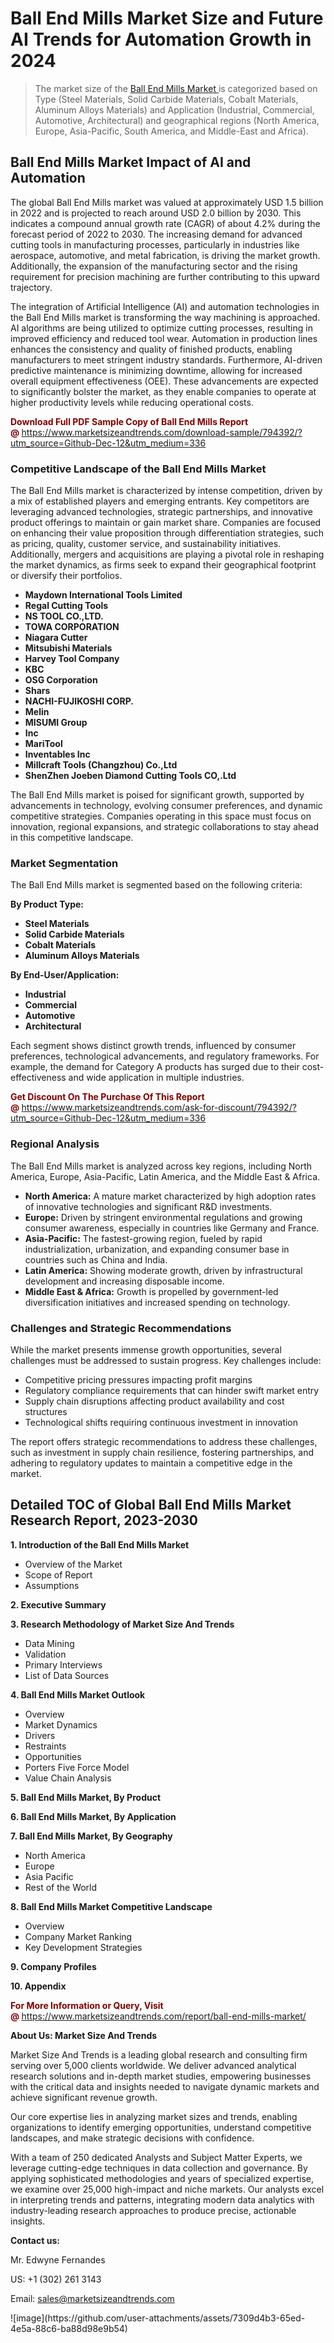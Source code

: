 <H1>Ball End Mills Market Size and Future AI Trends for Automation Growth in 2024</H1><blockquote><p>The market size of the <a href="https://www.marketsizeandtrends.com/download-sample/794392/?utm_source=Github-Dec-12&amp;utm_medium=336" target="_blank">Ball End Mills Market </a>is categorized based on Type (Steel Materials, Solid Carbide Materials, Cobalt Materials, Aluminum Alloys Materials) and Application (Industrial, Commercial, Automotive, Architectural) and geographical regions (North America, Europe, Asia-Pacific, South America, and Middle-East and Africa).</p></blockquote><p><h2>Ball End Mills Market Impact of AI and Automation</h2><p>The global Ball End Mills market was valued at approximately USD 1.5 billion in 2022 and is projected to reach around USD 2.0 billion by 2030. This indicates a compound annual growth rate (CAGR) of about 4.2% during the forecast period of 2022 to 2030. The increasing demand for advanced cutting tools in manufacturing processes, particularly in industries like aerospace, automotive, and metal fabrication, is driving the market growth. Additionally, the expansion of the manufacturing sector and the rising requirement for precision machining are further contributing to this upward trajectory.</p><p>The integration of Artificial Intelligence (AI) and automation technologies in the Ball End Mills market is transforming the way machining is approached. AI algorithms are being utilized to optimize cutting processes, resulting in improved efficiency and reduced tool wear. Automation in production lines enhances the consistency and quality of finished products, enabling manufacturers to meet stringent industry standards. Furthermore, AI-driven predictive maintenance is minimizing downtime, allowing for increased overall equipment effectiveness (OEE). These advancements are expected to significantly bolster the market, as they enable companies to operate at higher productivity levels while reducing operational costs.</p></p><p><strong><span style="color: #800000;">Download Full PDF Sample Copy of Ball End Mills Report @</span>&nbsp;</strong><a href="https://www.marketsizeandtrends.com/download-sample/794392/?utm_source=Github-Dec-12&amp;utm_medium=336">https://www.marketsizeandtrends.com/download-sample/794392/?utm_source=Github-Dec-12&amp;utm_medium=336</a></p><h3>Competitive Landscape of the Ball End Mills Market</h3><p>The Ball End Mills market is characterized by intense competition, driven by a mix of established players and emerging entrants. Key competitors are leveraging advanced technologies, strategic partnerships, and innovative product offerings to maintain or gain market share. Companies are focused on enhancing their value proposition through differentiation strategies, such as pricing, quality, customer service, and sustainability initiatives. Additionally, mergers and acquisitions are playing a pivotal role in reshaping the market dynamics, as firms seek to expand their geographical footprint or diversify their portfolios.</p><p><strong><p><ul><li>Maydown International Tools Limited </li><li> Regal Cutting Tools </li><li> NS TOOL CO.,LTD. </li><li> TOWA CORPORATION </li><li> Niagara Cutter </li><li> Mitsubishi Materials </li><li> Harvey Tool Company </li><li> KBC </li><li> OSG Corporation </li><li> Shars </li><li> NACHI-FUJIKOSHI CORP. </li><li> Melin </li><li> MISUMI Group </li><li> Inc </li><li> MariTool </li><li> Inventables Inc </li><li> Millcraft Tools (Changzhou) Co.,Ltd </li><li> ShenZhen Joeben Diamond Cutting Tools CO,.Ltd</p></li></ul></p></strong></p><p>The Ball End Mills market is poised for significant growth, supported by advancements in technology, evolving consumer preferences, and dynamic competitive strategies. Companies operating in this space must focus on innovation, regional expansions, and strategic collaborations to stay ahead in this competitive landscape.</p><h3>Market Segmentation</h3><p>The Ball End Mills market is segmented based on the following criteria:</p><p><strong>By Product Type:</strong></p><p><strong><p><ul><li>Steel Materials </li><li> Solid Carbide Materials </li><li> Cobalt Materials </li><li> Aluminum Alloys Materials</p></li></ul></p></strong></p><p><strong>By End-User/Application:</strong></p><p><strong><p><ul><li>Industrial </li><li> Commercial </li><li> Automotive </li><li> Architectural</p></li></ul></p></strong></p><p>Each segment shows distinct growth trends, influenced by consumer preferences, technological advancements, and regulatory frameworks. For example, the demand for Category A products has surged due to their cost-effectiveness and wide application in multiple industries.</p><p><strong><span style="color: #800000;">Get Discount On The Purchase Of This Report @&nbsp;</span></strong><a href="https://www.marketsizeandtrends.com/ask-for-discount/794392/?utm_source=Github-Dec-12&amp;utm_medium=336">https://www.marketsizeandtrends.com/ask-for-discount/794392/?utm_source=Github-Dec-12&amp;utm_medium=336</a></p><h3>Regional Analysis</h3><p>The Ball End Mills market is analyzed across key regions, including North America, Europe, Asia-Pacific, Latin America, and the Middle East &amp; Africa.</p><ul><li><strong>North America:</strong> A mature market characterized by high adoption rates of innovative technologies and significant R&amp;D investments.</li><li><strong>Europe:</strong> Driven by stringent environmental regulations and growing consumer awareness, especially in countries like Germany and France.</li><li><strong>Asia-Pacific:</strong> The fastest-growing region, fueled by rapid industrialization, urbanization, and expanding consumer base in countries such as China and India.</li><li><strong>Latin America:</strong> Showing moderate growth, driven by infrastructural development and increasing disposable income.</li><li><strong>Middle East &amp; Africa:</strong> Growth is propelled by government-led diversification initiatives and increased spending on technology.</li></ul><h3>Challenges and Strategic Recommendations</h3><p>While the market presents immense growth opportunities, several challenges must be addressed to sustain progress. Key challenges include:</p><ul><li>Competitive pricing pressures impacting profit margins</li><li>Regulatory compliance requirements that can hinder swift market entry</li><li>Supply chain disruptions affecting product availability and cost structures</li><li>Technological shifts requiring continuous investment in innovation</li></ul><p>The report offers strategic recommendations to address these challenges, such as investment in supply chain resilience, fostering partnerships, and adhering to regulatory updates to maintain a competitive edge in the market.</p><h2>Detailed TOC of Global Ball End Mills Market Research Report, 2023-2030</h2><p><strong>1. Introduction of the Ball End Mills Market</strong></p><ul><li>Overview of the Market</li><li>Scope of Report</li><li>Assumptions&nbsp;</li></ul><p><strong>2. Executive Summary</strong></p><p><strong>3. Research Methodology of <strong>Market Size And Trends</strong></strong></p><ul><li>Data Mining</li><li>Validation</li><li>Primary Interviews</li><li>List of Data Sources&nbsp;</li></ul><p><strong>4. Ball End Mills Market Outlook</strong></p><ul><li>Overview</li><li>Market Dynamics</li><li>Drivers</li><li>Restraints</li><li>Opportunities</li><li>Porters Five Force Model</li><li>Value Chain Analysis&nbsp;</li></ul><p><strong>5. Ball End Mills Market, By Product</strong></p><p><strong>6. Ball End Mills Market, By Application</strong></p><p><strong>7. Ball End Mills Market, By Geography</strong></p><ul><li>North America</li><li>Europe</li><li>Asia Pacific</li><li>Rest of the World&nbsp;</li></ul><p><strong>8. Ball End Mills Market Competitive Landscape</strong></p><ul><li>Overview</li><li>Company Market Ranking</li><li>Key Development Strategies&nbsp;</li></ul><p><strong>9. Company Profiles</strong></p><p><strong>10. Appendix</strong></p><p><strong><span style="color: #800000;">For More Information or Query, Visit @&nbsp;</span></strong><a href="https://www.marketsizeandtrends.com/report/ball-end-mills-market/">https://www.marketsizeandtrends.com/report/ball-end-mills-market/</a></p><p></p><p><strong>About Us:&nbsp;Market Size And Trends</strong></p><p>Market Size And Trends&nbsp;is a leading global research and consulting firm serving over 5,000 clients worldwide. We deliver advanced analytical research solutions and in-depth market studies, empowering businesses with the critical data and insights needed to navigate dynamic markets and achieve significant revenue growth.</p><p>Our core expertise lies in analyzing market sizes and trends, enabling organizations to identify emerging opportunities, understand competitive landscapes, and make strategic decisions with confidence.</p><p>With a team of 250 dedicated Analysts and Subject Matter Experts, we leverage cutting-edge techniques in data collection and governance. By applying sophisticated methodologies and years of specialized expertise, we examine over 25,000 high-impact and niche markets. Our analysts excel in interpreting trends and patterns, integrating modern data analytics with industry-leading research approaches to produce precise, actionable insights.</p><p><strong>Contact us:</strong></p><p>Mr. Edwyne Fernandes</p><p>US: +1 (302) 261 3143</p><p>Email: <a href="mailto:sales@marketsizeandtrends.com">sales@marketsizeandtrends.com</a>&nbsp;</p>
![image](https://github.com/user-attachments/assets/7309d4b3-65ed-4e5a-88c6-ba88d98e9b54)
